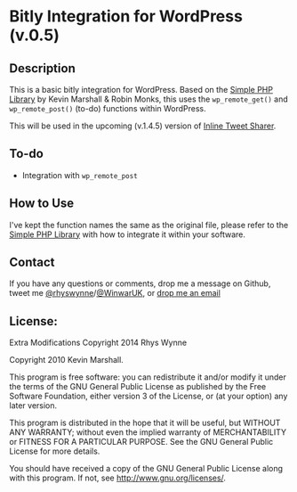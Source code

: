 Bitly Integration for WordPress (v.0.5)
=======================================

Description
-----------
This is a basic bitly integration for WordPress. Based on the [Simple PHP Library](https://github.com/Falicon/BitlyPHP) by Kevin Marshall & Robin Monks, this uses the `wp_remote_get()` and `wp_remote_post()` (to-do) functions within WordPress.

This will be used in the upcoming (v.1.4.5) version of [Inline Tweet Sharer](http://winwar.co.uk/plugins/inline-tweet-sharer/).

To-do
-----
* Integration with `wp_remote_post`

How to Use
----------
I've kept the function names the same as the original file, please refer to the [Simple PHP Library](https://github.com/Falicon/BitlyPHP) with how to integrate it within your software.

Contact
-------
If you have any questions or comments, drop me a message on Github, tweet me [@rhyswynne](http://twitter.com/rhyswynne)/[@WinwarUK](http://twitter.com/winwaruk), or [drop me an email](http://winwar.co.uk/contact-us/)

License:
--------

Extra Modifications Copyright 2014 Rhys Wynne

Copyright 2010 Kevin Marshall.

This program is free software: you can redistribute it and/or modify
it under the terms of the GNU General Public License as published by
the Free Software Foundation, either version 3 of the License, or
(at your option) any later version.

This program is distributed in the hope that it will be useful,
but WITHOUT ANY WARRANTY; without even the implied warranty of
MERCHANTABILITY or FITNESS FOR A PARTICULAR PURPOSE.  See the
GNU General Public License for more details.

You should have received a copy of the GNU General Public License
along with this program.  If not, see <http://www.gnu.org/licenses/>.